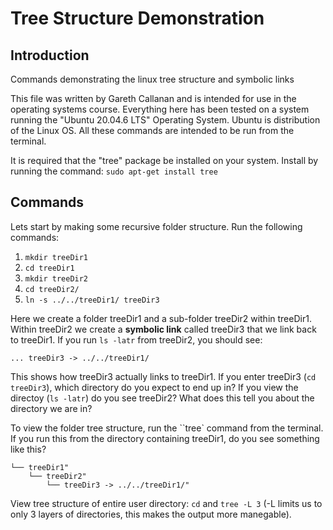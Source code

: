 # Tree Structure Demonstration

## Introduction

Commands demonstrating the linux tree structure and symbolic links

This file was written by Gareth Callanan and is intended for use in the operating systems course. Everything here has been tested on a system running the "Ubuntu 20.04.6 LTS" Operating System. Ubuntu is distribution of the Linux OS. All these commands are intended to be run from the terminal.

It is required that the "tree" package be installed on your system. Install by running the command: `sudo apt-get install tree`

## Commands 

Lets start by making some recursive folder structure. Run the following commands:
1. `mkdir treeDir1`
2. `cd treeDir1`
3. `mkdir treeDir2`
4. `cd treeDir2/`
5. `ln -s ../../treeDir1/ treeDir3`

Here we create a folder treeDir1 and a sub-folder treeDir2 within treeDir1. Within treeDir2 we create a **symbolic link** called treeDir3 that we link back to treeDir1. If you run `ls -latr` from treeDir2, you should see: 

    ... treeDir3 -> ../../treeDir1/

This shows how treeDir3 actually links to treeDir1. If you enter treeDir3 (`cd treeDir3`), which directory do you expect to end up in? If you view the directoy (`ls -latr`) do you see treeDir2? What does this tell you about the directory we are in?

To view the folder tree structure, run the ``tree` command from the terminal. If you run this from the directory containing treeDir1, do you see something like this?

    └── treeDir1"
        └── treeDir2"
            └── treeDir3 -> ../../treeDir1/"
    
View tree structure of entire user directory: `cd` and `tree -L 3` (-L limits us to only 3 layers of directories, this makes the output more manegable).